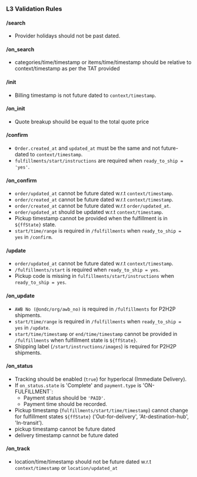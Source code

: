 ### L3 Validation Rules

#### /search

- Provider holidays should not be past dated.

#### /on_search

- categories/time/timestamp or items/time/timestamp should be relative to context/timestamp as per the TAT provided

#### /init

- Billing timestamp is not future dated to `context/timestamp`.

#### /on_init

- Quote breakup shouild be equal to the total quote price

#### /confirm

- `Order.created_at` and `updated_at` must be the same and not future-dated to `context/timestamp`.
- `fulfillments/start/instructions` are required when `ready_to_ship = 'yes'`.

#### /on_confirm

- `order/updated_at` cannot be future dated w.r.t `context/timestamp`.
- `order/created_at` cannot be future dated w.r.t `context/timestamp`.
- `order/created_at` cannot be future dated w.r.t `order/updated_at`.
- `order/updated_at` should be updated w.r.t `context/timestamp`.
- Pickup timestamp cannot be provided when the fulfillment is in `${ffState}` state.
- `start/time/range` is required in `/fulfillments` when `ready_to_ship = yes` in `/confirm`.

#### /update

- `order/updated_at` cannot be future dated w.r.t `context/timestamp`.
- `/fulfillments/start` is required when `ready_to_ship = yes`.
- Pickup code is missing in `fulfillments/start/instructions` when `ready_to_ship = yes`.

#### /on_update

- `AWB No (@ondc/org/awb_no)` is required in `/fulfillments` for P2H2P shipments.
- `start/time/range` is required in `/fulfillments` when `ready_to_ship = yes` in `/update`.
- `start/time/timestamp` or `end/time/timestamp` cannot be provided in `/fulfillments` when fulfillment state is `${ffState}`.
- Shipping label (`/start/instructions/images`) is required for P2H2P shipments.

#### /on_status

- Tracking should be enabled (`true`) for hyperlocal (Immediate Delivery).
- If `on_status.state` is 'Complete' and `payment.type` is 'ON-FULFILLMENT`:
  - Payment status should be `'PAID'`.
  - Payment time should be recorded.
- Pickup timestamp (`fulfillments/start/time/timestamp`) cannot change for fulfillment states `${ffState}` ('Out-for-delivery', 'At-destination-hub', 'In-transit').
- pickup timestamp cannot be future dated
- delivery timestamp cannot be future dated

#### /on_track

- location/time/timestamp should not be future dated w.r.t `context/timestamp` or `location/updated_at`
